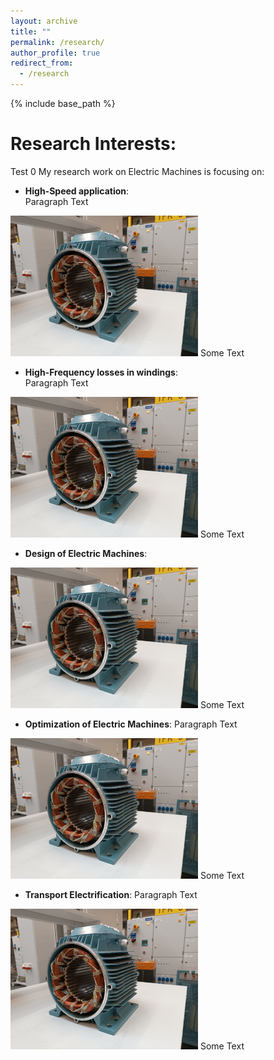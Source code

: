 ```yaml
---
layout: archive
title: ""
permalink: /research/
author_profile: true
redirect_from:
  - /research
---
```


{% include base_path %}


Research Interests:
======

Test 0
My research work on Electric Machines is focusing on:
- **High-Speed application**:  
Paragraph Text  
<!--- To avoid aligned photo, rather than two spaces at the end, it is possible to add <div> at the beginning and </div> at the end --->
<img src='/images/homepage_electric_machines.png' style="float:center; width:300px;">  
Some Text

- **High-Frequency losses in windings**:<br/>
Paragraph Text  
<img src='/images/homepage_electric_machines.png' style="float:center; width:300px;">  
Some Text

- **Design of Electric Machines**:  
<img src='/images/homepage_electric_machines.png' style="float:center; width:300px;">  
Some Text

- **Optimization of Electric Machines**:
Paragraph Text  
<img src='/images/homepage_electric_machines.png' style="float:center; width:300px;">  
Some Text

- **Transport Electrification**:
Paragraph Text  
<img src='/images/homepage_electric_machines.png' style="float:center; width:300px;">  
Some Text
